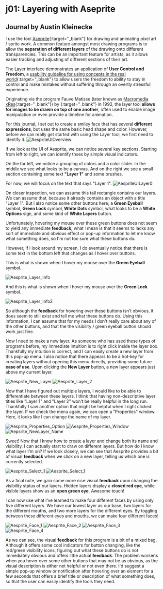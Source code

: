 # j01: Layering with Aseprite
## Journal by Austin Kleinecke
I use the tool [Aseprite](https://www.aseprite.org/){:target="_blank"} for drawing and animating pixel art / sprite work. A common feature amongst most drawing programs is to allow the **separation of different layers** of the drawing onto different transparencies. This can be an important feature for artists, as it allows easier tracking and adjusting of different sections of their art.

The Layer interface demonstrates an application of **User Control and Freedom**, a [usability guideline for using concepts in the real world](https://www.nngroup.com/articles/ten-usability-heuristics/){:target="_blank"} to allow users the freedom to ability to stay in control and make mistakes without suffering through an overtly stressful experience.

Originating via the program Fauve Matisse (later known as [Macromedia xRes](https://en.wikipedia.org/wiki/Macromedia_xRes){:target="_blank"}) by [](https://en.wikipedia.org/wiki/Fauve_Software){:target="_blank"} in 1993, the layer tool **allows for images to be drawn on top of one another**, often used to enable image manipulation or even provide a timeline for animation.

For this journal, I set out to create a smiley face that has several **different expressions**, but uses the same basic head shape and color. However, before we can really get started with using the Layer tool, we first need to identify it. 
![AespriteUIOverview](/assets/Aesprite_Overview.png)

If we look at the UI of Aesprite, we can notice several key sections. Starting from left to right, we can identify thses by simple visual indicators.

On the far left, we notice a grouping of colors and a color slider.
In the middle we see what looks to be a canvas. And on the right we see a small section containing some text **"Layer 1"** and some brushes.

For now, we will focus on the text that says "Layer 1".
![AespriteUILayer0](/assets/Aesprite_Layer_View_0.png)

On closer inspection, we can assume this tall rectangle contains our layers. We can assume that, because it already contains an object with a title "Layer 1". But I also notice some other buttons here; a **Green Eyeball** symbol, **Green Lock** symbol, **White Dots** symbol, what looks to be a **White Options** sign, and some kind of **White Layers** button.

Unfortunately, hovering my mouse over these green buttons does not seem to yield any immediate **feedback**; what I mean is that it seems to lacks any sort of immediate and obvious effect or pop-up information to let me know what something does, so I'm not too sure what these buttons do. 

However, if I look around my screen, I do eventually notice that there is some text in the bottom left that changes as I hover over buttons.

This is what is shown when I hover my mouse over the **Green Eyeball** symbol.

![Aesprite_Layer_Info](/assets/Aesprite_Layer_Info_0.png)

And this is what is shown when I hover my mouse over the **Green Lock** symbol.

![Aesprite_Layer_Info2](/assets/Aesprite_Layer_Info_1.png)

So although the **feedback** for hovering over these buttons isn't obvious, it does seem to still exist and tell me what these buttons do. Using this information, I can assume that for my needs I don't really care about any of the other buttons, and that the the visibility / green eyeball button should work just fine.

Now I need to make a new layer. As someone who has used these types of programs before, my immediate intuition is to right click inside the layer box. Thankfully my intuition is correct, and I can easily create a new layer from this pop-up menu. I also notice that there appears to be a hot-key for creating layers without opening this menu directly, providing some future **ease of use**. Upon clicking the **New Layer** button, a new layer appears just above my current layer.

![Aesprite_New_Layer](/assets/Aesprite_New_Layer.png)
![Aesprite_Layer_2](/assets/Aesprite_Layer_View_1.png)

Now that I have figured out multiple layers, I would like to be able to differentiate between these layers. I think that having non-descriptive layer titles like "Layer 1" and "Layer 2" won't be really helpful in the long run. Thankfully I saw another option that might be helpful when I right clicked the layer. If we check the menu again, we can open a "Properties" window. Here, it looks like I can change the name of my layer.

![Aesprite_Properties_Option](/assets/Aesprite_Properties_Hover.png)
![Aesprite_Properties_Window](/assets/Aesprite_Properties_Window.png)
![Aepsrite_NewLayer_Name](/assets/Aesprite_New_Layer_Name.png)

Sweet! Now that I know how to create a layer and change both its name and visibility, I can actually start to draw on different layers. But how do I know what layer I'm on? If we look closely, we can see that Aesprite provides a bit of visual **feedback** when we click on a new layer, telling us which one is currently selected.

![Aesprite_Select_1](/assets/Aesprite_Layer_Select_1.png)
![Aesprite_Select_1](/assets/Aesprite_Layer_Select_2.png)

As a final note, we gain some more nice visual **feedback** upon changing the visibility status of our layers. Hidden layers display a **closed red eye**, while visible layers show us an **open green eye**. Awesome touch!

I can now use what I've learned to make four different faces by using only five different layers. We have our lowest layer as our base, two layers for the different mouths, and two more layers for the different eyes. By toggling between these different eyes and mouths, we can make four different faces!

![Aesprite_Face_1](/assets/Aesprite_Pensive_1.png)
![Aesprite_Face_2](/assets/Aesprite_Pensive_2.png)
![Aesprite_Face_3](/assets/Aesprite_Happy_1.png)
![Aesprite_Face_4](/assets/Aesprite_Happy_2.png)

As we can see, the visual **feedback** for this program is a bit of a mixed bag. Although it offers some cool indicators for button changing, like the red/green visibility icons, figuring out what these buttons do is not immediately obvious and offers little actual **feedback**. The problem worsens when you hover over some other buttons that may not be as obvious, as the visual description is either not helpful or not even there. I'd suggest a simple pop-up window or notification after hovering over an element for a few seconds that offers a brief title or description of what something does, so that the user can easily identify the tools they need.